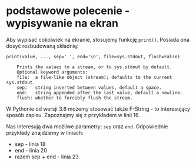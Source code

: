 # podstawowe polecenie - wypisywanie na ekran

Aby wypisać cokolwiek na ekranie, stosujemy funkcję `print()`. Posiada ona dosyć rozbudowaną składnię:

```
print(value, ..., sep=' ', end='\n', file=sys.stdout, flush=False)

    Prints the values to a stream, or to sys.stdout by default.
    Optional keyword arguments:
    file:  a file-like object (stream); defaults to the current sys.stdout.
    sep:   string inserted between values, default a space.
    end:   string appended after the last value, default a newline.
    flush: whether to forcibly flush the stream.
  ```

W Pythonie od wersji 3.6 możemy stosować także F-String - to interesujący sposób zapisu. Zapoznajmy się z przykładem w linii 16.

Nas interesują dwa możliwe parametry: `sep` oraz `end`.
Odpowiednie przykłady znajdziemy w liniach:
* sep - linia 18
* end - linia 20
* razem sep + end - linia 23 

